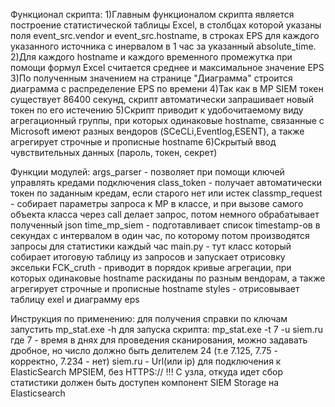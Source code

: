 Функционал скрипта:
1)Главным функционалом скрипта является построение статистической таблицы Excel, в столбцах которой указаны поля event_src.vendor и 
event_src.hostname, в строках EPS для каждого указанного источника с инервалом в 1 час за указанный absolute_time.
2)Для каждого hostname и каждого временного промежутка при помощи формул Excel считается среднее и максимальное значение EPS
3)По полученным значением на странице "Диаграмма" строится диаграмма с распределение EPS по времени
4)Так как в MP SIEM токен существует 86400 секунд, скрипт автоматически запрашивает новый токен по его истечению
5)Скрипт приводит к удобочитаемому виду агрегационный группы, при которых одинаковые hostname,
связанные с Microsoft имеют разных вендоров (SCeCLi,Eventlog,ESENT), а также агрегирует строчные и прописные hostname
6)Скрытый ввод чувствительных данных (пароль, токен, секрет)

Функции модулей:
args_parser - позволяет при помощи ключей управлять кредами подключения
class_token - получает автоматически токен по заданным кредам, если старого нет или истек
classmp_request - собирает параметры запроса к MP в классе, и при вызове самого объекта класса через call делает запрос, потом немного обрабатывает полученный json
time_mp_siem - подготавливает список timestamp-ов в секундах с интервалом в один час, по которому потом производятся запросы для статистики каждый час
main.py - тут класс который собирает итоговую таблицу из запросов и запускает отрисовку эксельки
FCK_cruth - приводит в порядок кривые агрегации, при которых одинаковые hostname раскиданы по разным вендорам, а также агрегирует строчные и прописные hostname
styles - отрисовывает таблицу exel и диаграмму eps

Инструкция по применению:
для получения справки по ключам запустить
mp_stat.exe -h
для запуска скрипта:
mp_stat.exe -t 7 -u siem.ru
где 7 - время в днях для проведения сканирования, можно задавать дробное, но число должно быть делителем 24 (т.е 7.125, 7.75 - корректно, 7.234 - нет)
siem.ru - Url(или ip) для подключения к ElasticSearch MPSIEM, без HTTPS:// !!!
С узла, откуда идет сбор статистики должен быть доступен компонент SIEM Storage на Elasticsearch
